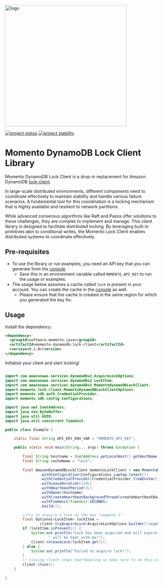 <head>
  <meta name="Momento Java Client Library Documentation" content="Java client software development kit for Momento Cache">
</head>
<img src="https://docs.momentohq.com/img/momento-logo-forest.svg" alt="logo" width="400"/>

[![project status](https://momentohq.github.io/standards-and-practices/badges/project-status-incubating.svg)](https://github.com/momentohq/standards-and-practices/blob/main/docs/momento-on-github.md)
[![project stability](https://momentohq.github.io/standards-and-practices/badges/project-stability-beta.svg)](https://github.com/momentohq/standards-and-practices/blob/main/docs/momento-on-github.md)

# Momento DynamoDB Lock Client Library

Momento DynamoDB Lock Client is a drop-in replacement for Amazon DynamoDB [lock-client](https://github.com/awslabs/amazon-dynamodb-lock-client).

In large-scale distributed environments, different components need to coordinate effectively to maintain stability and handle various failure scenarios. A fundamental tool for this coordination is a locking mechanism that is highly available and resilient to network partitions.

While advanced consensus algorithms like Raft and Paxos offer solutions to these challenges, they are complex to implement and manage. This client library is designed to facilitate distributed locking. By leveraging built-in primitives akin to conditional writes, the Momento Lock Client enables distributed systems to coordinate effectively.


## Pre-requisites
- To use the library or run examples, you need an API key that you can generate from the [console](https://console.gomomento.com/api-keys).
  - Save this in an environment variable called `MOMENTO_API_KEY` to run the usage or examples.
- The usage below assumes a cache called `lock` is present in your account. You can create the cache in the [console](https://console.gomomento.com/caches)
  as well.
  - Please ensure that the cache is created in the same region for which you generated the key for.

## Usage

Install the dependency:

```xml
<dependency>
  <groupId>software.momento.java</groupId>
  <artifactId>momento-dynamodb-lock-client</artifactId>
  <version>0.1.0</version>
</dependency>
```

Initialize your client and start locking!

```java

import com.amazonaws.services.dynamodbv2.AcquireLockOptions;
import com.amazonaws.services.dynamodbv2.LockItem;
import com.amazonaws.services.dynamodbv2.MomentoDynamoDBLockClient;
import momento.lock.client.MomentoDynamoDBLockClientOptions;
import momento.sdk.auth.CredentialProvider;
import momento.sdk.config.Configurations;

import java.net.InetAddress;
import java.nio.ByteBuffer;
import java.util.UUID;
import java.util.concurrent.TimeUnit;

public class Example {

    static final String API_KEY_ENV_VAR = "MOMENTO_API_KEY";
    
    public static void main(String... args) throws Exception {
        
        final String hostname = InetAddress.getLocalHost().getHostName();
        final String cacheName = "lock";
        
        final AmazonDynamoDBLockClient momentoLockClient = new MomentoDynamoDBLockClient(MomentoDynamoDBLockClientOptions.builder(cacheName)
                .withConfiguration(Configurations.Laptop.latest())
                .withCredentialProvider(CredentialProvider.fromEnvVar("API_KEY_ENV_VAR"))
                .withLeaseDuration(120L)
                .withHeartbeatPeriod(3L)
                .withOwner(hostname)
                .withCreateHeartbeatBackgroundThread(createHeartbeatBackgroundThread)
                .withTimeUnit(TimeUnit.SECONDS)
                .build());

        //try to acquire a lock on the key "segment-1"
        final Optional<LockItem> lockItem =
                client.tryAcquireLock(AcquireLockOptions.builder("segment-1").build());
        if (lockItem.isPresent()) {
            System.out.println("Lock has been acquired and will expire in 2 mins if heartbeating stops. Otherwise," +
                    " will be kept with me!");
            client.releaseLock(lockItem.get());
        } else {
            System.out.println("Failed to acquire lock!");
        }
        // closing client stops heartbeating so make sure to do this at the end of the lifecycle of your app
        client.close();
    }
    
}
```
